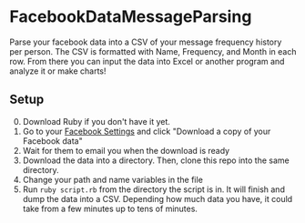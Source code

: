 # FacebookDataMessageParsing
Parse your facebook data into a CSV of your message frequency history per person. The CSV is formatted with Name, Frequency, and Month in each row. From there you can input the data into Excel or another program and analyze it or make charts!

## Setup
0. Download Ruby if you don't have it yet. 
1. Go to your [Facebook Settings](https://www.facebook.com/settings) and click "Download a copy of your Facebook data"
2. Wait for them to email you when the download is ready
3. Download the data into a directory. Then, clone this repo into the same directory.
4. Change your path and name variables in the file
5. Run `ruby script.rb` from the directory the script is in. It will finish and dump the data into a CSV. Depending how much data you have, it could take from a few minutes up to tens of minutes.
